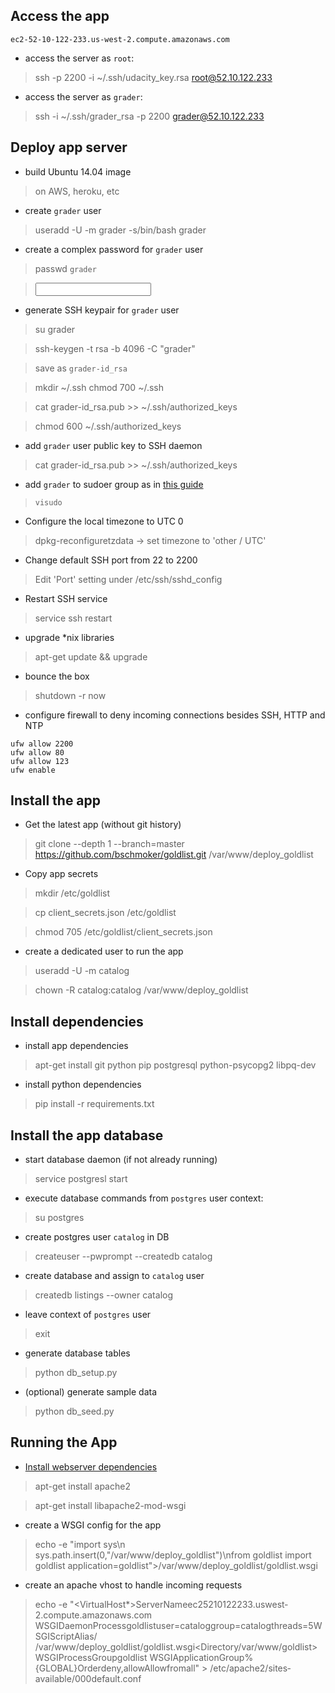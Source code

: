 
## Access the app
`ec2-52-10-122-233.us-west-2.compute.amazonaws.com`

- access the server as `root`:
> ssh -p 2200 -i ~/.ssh/udacity_key.rsa root@52.10.122.233

- access the server as `grader`:
> ssh -i ~/.ssh/grader_rsa -p 2200 grader@52.10.122.233

## Deploy app server

- build Ubuntu 14.04 image
> on AWS, heroku, etc

- create `grader` user
> useradd -U -m grader -s/bin/bash grader 

- create a complex password for `grader` user
> passwd `grader` 

> <input password>

- generate SSH keypair for `grader` user
> su grader

> ssh-keygen -t rsa -b 4096 -C "grader" 

> save as `grader-id_rsa`

> mkdir ~/.ssh chmod 700 ~/.ssh

> cat grader-id_rsa.pub >> ~/.ssh/authorized_keys  

> chmod 600 ~/.ssh/authorized_keys 


- add `grader` user public key to SSH daemon
> cat grader-id_rsa.pub >> ~/.ssh/authorized_keys

- add `grader` to sudoer group as in [this guide](https://access.redhat.com/documentation/en-US/Red_Hat_Enterprise_Linux_OpenStack_Platform/2/html/Getting_Started_Guide/ch02s03.html)
> `visudo`

- Configure the local timezone to UTC 0 
 > dpkg-reconfiguretzdata -> set timezone to 'other / UTC' 

- Change default SSH port from 22 to 2200 
> Edit 'Port' setting under /etc/ssh/sshd_config 

- Restart SSH service
> service ssh restart

- upgrade *nix libraries
 > apt-get update && upgrade

- bounce the box
> shutdown -r now

- configure firewall to deny incoming connections besides SSH, HTTP and NTP

```
ufw allow 2200
ufw allow 80
ufw allow 123
ufw enable
```

## Install the app

- Get the latest app (without git history)

> git clone --depth 1 --branch=master https://github.com/bschmoker/goldlist.git /var/www/deploy_goldlist 

- Copy app secrets

> mkdir /etc/goldlist

> cp client_secrets.json /etc/goldlist

> chmod 705 /etc/goldlist/client_secrets.json

- create a dedicated user to run the app  

 > useradd -U -m catalog 

 > chown -R catalog:catalog /var/www/deploy_goldlist


## Install dependencies
- install app dependencies

> apt-get install git python pip postgresql python-psycopg2 libpq-dev 

- install python dependencies 

> pip install -r requirements.txt 

## Install the app database

- start database daemon (if not already running)

> service postgresl start

- execute database commands from `postgres` user context:

> su postgres

- create postgres user `catalog` in DB

> createuser --pwprompt --createdb catalog

> <enter password>

- create database and assign to `catalog` user

> createdb listings --owner catalog

- leave context of `postgres` user
> exit

- generate database tables

> python db_setup.py

- (optional) generate sample data

> python db_seed.py

## Running the App
- [Install webserver dependencies](http://flask.pocoo.org/docs/0.10/deploying/mod_wsgi/)

> apt-get install apache2 

> apt-get install libapache2-mod-wsgi

- create a WSGI config for the app
 
> echo -e "import sys\n sys.path.insert(0,"/var/www/deploy_goldlist")\nfrom goldlist import goldlist application=goldlist">/var/www/deploy_goldlist/goldlist.wsgi

- create an apache vhost to handle incoming requests
 
> echo -e "<VirtualHost*>ServerNameec2­52­10­122­233.us­west­2.compute.amazonaws.com
WSGIDaemonProcessgoldlistuser=cataloggroup=catalogthreads=5WSGIScriptAlias/
/var/www/deploy_goldlist/goldlist.wsgi<Directory/var/www/goldlist>WSGIProcessGroupgoldlist
WSGIApplicationGroup%{GLOBAL}Orderdeny,allowAllowfromall</Directory></VirtualHost>" >
/etc/apache2/sites­available/000­default.conf




